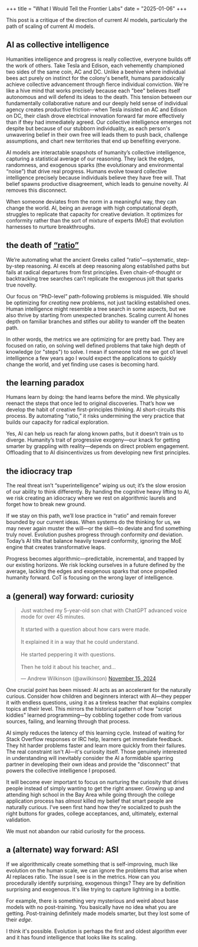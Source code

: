 +++ 
title = "What I Would Tell the Frontier Labs" 
date = "2025-01-06" 
+++

This post is a critique of the direction of current AI models, particularly the path of scaling of current AI models.

## AI as collective intelligence

Humanities intelligence and progress is really collective, everyone builds off the work of others. Take Tesla and Edison, each vehemently championed two sides of the same coin, AC and DC. Unlike a beehive where individual bees act purely on instinct for the colony's benefit, humans paradoxically achieve collective advancement through fierce individual conviction. We're like a hive mind that works precisely because each "bee" believes itself autonomous and will defend its ideas to the death. This tension between our fundamentally collaborative nature and our deeply held sense of individual agency creates productive friction--when Tesla insisted on AC and Edison on DC, their clash drove electrical innovation forward far more effectively than if they had immediately agreed. Our collective intelligence emerges not despite but because of our stubborn individuality, as each person's unwavering belief in their own free will leads them to push back, challenge assumptions, and chart new territories that end up benefiting everyone.

AI models are interactable snapshots of humanity’s collective intelligence, capturing a statistical average of our reasoning. They lack the edges, randomness, and exogenous sparks (the evolutionary and environmental “noise”) that drive real progress. Humans evolve toward collective intelligence precisely because individuals believe they have free will. That belief spawns productive disagreement, which leads to genuine novelty. AI removes this disconnect.

When someone deviates from the norm in a meaningful way, they can change the world. AI, being an average with high computational depth, struggles to replicate that capacity for creative deviation. It optimizes for conformity rather than the sort of mixture of experts (MoE) that evolution harnesses to nurture breakthroughs.

## the death of [“ratio”](https://www.etymonline.com/word/ratio)

We’re automating what the ancient Greeks called “ratio”—systematic, step-by-step reasoning. AI excels at deep reasoning along established paths but fails at radical departures from first principles. Even chain-of-thought or backtracking tree searches can’t replicate the exogenous jolt that sparks true novelty.

Our focus on “PhD-level” path-following problems is misguided. We should be optimizing for _creating_ new problems, not just tackling established ones. Human intelligence might resemble a tree search in some aspects, but we also thrive by starting from unexpected branches. Scaling current AI hones depth on familiar branches and stifles our ability to wander off the beaten path. 

In other words, the metrics we are optimizing for are pretty bad. They are focused on ratio, on solving well defined problems that take high depth of knowledge (or "steps") to solve. I mean if someone told me we got o1 level intelligence a few years ago I would expect the applications to quickly change the world, and yet finding use cases is becoming hard.  

## the learning paradox

Humans learn by doing: the hand learns before the mind. We physically reenact the steps that once led to original discoveries. That’s how we develop the habit of creative first-principles thinking. AI short-circuits this process. By automating “ratio,” it risks undermining the very practice that builds our capacity for radical exploration.

Yes, AI can help us reach far along known paths, but it doesn’t train us to diverge. Humanity’s trait of progressive exogeny—our knack for getting smarter by grappling with reality—depends on direct problem engagement. Offloading that to AI disincentivizes us from developing new first principles.

## the idiocracy trap

The real threat isn’t “superintelligence” wiping us out; it’s the slow erosion of our ability to think differently. By handing the cognitive heavy lifting to AI, we risk creating an idiocracy where we rest on algorithmic laurels and forget how to break new ground.

If we stay on this path, we’ll lose practice in “ratio” and remain forever bounded by our current ideas. When systems do the thinking for us, we may never again muster the will—or the skill—to deviate and find something truly novel. Evolution pushes progress through conformity _and_ deviation. Today’s AI tilts that balance heavily toward conformity, ignoring the MoE engine that creates transformative leaps.

Progress becomes algorithmic—predictable, incremental, and trapped by our existing horizons. We risk locking ourselves in a future defined by the average, lacking the edges and exogenous sparks that once propelled humanity forward. CoT is focusing on the wrong layer of intelligence. 

## a (general) way forward: curiosity 

<blockquote class="twitter-tweet" data-theme="dark"><p lang="en" dir="ltr">Just watched my 5-year-old son chat with ChatGPT advanced voice mode for over 45 minutes.<br><br>It started with a question about how cars were made. <br><br>It explained it in a way that he could understand.<br><br>He started peppering it with questions. <br><br>Then he told it about his teacher, and…</p>&mdash; Andrew Wilkinson (@awilkinson) <a href="https://twitter.com/awilkinson/status/1857477769489428874?ref_src=twsrc%5Etfw">November 15, 2024</a></blockquote> <script async src="https://platform.twitter.com/widgets.js" charset="utf-8"></script>

One crucial point has been missed: AI acts as an accelerant for the naturally curious. Consider how children and beginners interact with AI—they pepper it with endless questions, using it as a tireless teacher that explains complex topics at their level. This mirrors the historical pattern of how "script kiddies" learned programming—by cobbling together code from various sources, failing, and learning through that process.

AI simply reduces the latency of this learning cycle. Instead of waiting for Stack Overflow responses or IRC help, learners get immediate feedback. They hit harder problems faster and learn more quickly from their failures. The real constraint isn't AI—it's curiosity itself. Those genuinely interested in understanding will inevitably consider the AI a formidable sparring partner in developing their own ideas and provide the "disconnect" that powers the collective intelligence I proposed.

It will become ever important to focus on nurturing the curiosity that drives people instead of simply wanting to get the right answer. Growing up and attending high school in the Bay Area while going through the college application process has _almost_ killed my belief that smart people are naturally curious. I've seen first hand how they're socialized to push the right buttons for grades, college acceptances, and, ultimately, external validation.

We must not abandon our rabid curiosity for the process. 

## a (alternate) way forward: ASI

If we algorithmically create something that is self-improving, much like evolution on the human scale, we can ignore the problems that arise when AI replaces ratio. The issue I see is in the metrics. How can you procedurally identify surprising, exogenous things? They are by definition surprising and exogenous. It's like trying to capture lightning in a bottle. 

For example, there is something very mysterious and weird about base models with no post-training. You basically have no idea what you are getting. Post-training definitely made models smarter, but they lost some of their _edge_.

I think it's possible. Evolution is perhaps the first and oldest algorithm ever and it has found intelligence that looks like its scaling.   


